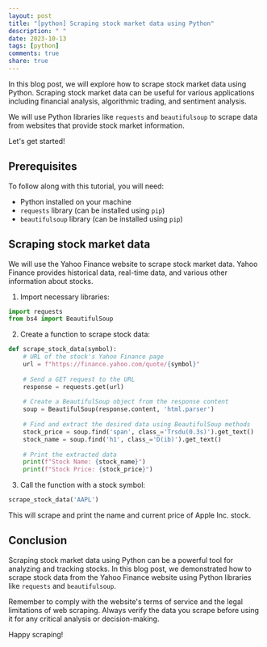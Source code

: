 ```yaml
---
layout: post
title: "[python] Scraping stock market data using Python"
description: " "
date: 2023-10-13
tags: [python]
comments: true
share: true
---
```


In this blog post, we will explore how to scrape stock market data using Python. Scraping stock market data can be useful for various applications including financial analysis, algorithmic trading, and sentiment analysis.

We will use Python libraries like `requests` and `beautifulsoup` to scrape data from websites that provide stock market information. 

Let's get started!

## Prerequisites

To follow along with this tutorial, you will need:

- Python installed on your machine
- `requests` library (can be installed using `pip`)
- `beautifulsoup` library (can be installed using `pip`)

## Scraping stock market data

We will use the Yahoo Finance website to scrape stock market data. Yahoo Finance provides historical data, real-time data, and various other information about stocks.

1. Import necessary libraries:

```python
import requests
from bs4 import BeautifulSoup
```

2. Create a function to scrape stock data:

```python
def scrape_stock_data(symbol):
    # URL of the stock's Yahoo Finance page
    url = f"https://finance.yahoo.com/quote/{symbol}"
    
    # Send a GET request to the URL
    response = requests.get(url)
    
    # Create a BeautifulSoup object from the response content
    soup = BeautifulSoup(response.content, 'html.parser')
    
    # Find and extract the desired data using BeautifulSoup methods
    stock_price = soup.find('span', class_='Trsdu(0.3s)').get_text()
    stock_name = soup.find('h1', class_='D(ib)').get_text()
    
    # Print the extracted data
    print(f"Stock Name: {stock_name}")
    print(f"Stock Price: {stock_price}")
```

3. Call the function with a stock symbol:

```python
scrape_stock_data('AAPL')
```

This will scrape and print the name and current price of Apple Inc. stock.

## Conclusion

Scraping stock market data using Python can be a powerful tool for analyzing and tracking stocks. In this blog post, we demonstrated how to scrape stock data from the Yahoo Finance website using Python libraries like `requests` and `beautifulsoup`.

Remember to comply with the website's terms of service and the legal limitations of web scraping. Always verify the data you scrape before using it for any critical analysis or decision-making.

Happy scraping!